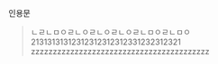 인용문  
> ㄴㄹㄴㅁㅇㄹㄴㅇㄹㄴㅇㄹㄴㅇㄹㄴㅁㅇㄹㄴㅁㅇ  
21313131312312312312312331232312321  
zzzzzzzzzzzzzzzzzzzzzzzzzzzzzzzzzzzzzzzzz  
  
